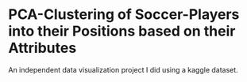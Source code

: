 # PCA-Clustering of Soccer-Players into their Positions based on their Attributes
An independent data visualization project I did using a kaggle dataset.
